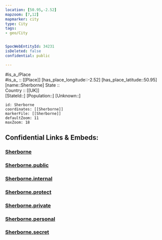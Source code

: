 ```yaml
---
location: [50.95,-2.52] 
mapzoom: [7,12] 
mapmarker: city 
type: City
tags:
- geo/City


SpocWebEntityId: 34231
isDeleted: false
confidential: public

---
```

#is_a_/Place  
#is_a_ :: [[Place]] 
[has_place_longitude::-2.52] 
[has_place_latitude::50.95] 
[name::Sherborne] 
State ::  
Country :: [[UK]]  
[StateId::] 
[Population::] 
[Unknown::] 


```leaflet
id: Sherborne
coordinates: [[Sherborne]] 
markerFile: [[Sherborne]] 
defaultZoom: 11 
maxZoom: 18
```


## Confidential Links & Embeds: 

### [Sherborne](/_Standards/Earth/Continent/Europe/Europe~North/UK/England/Regions~England/South_West_England/Dorset/cities~Dorset/WestDorset/cities~WestDorset/Sherborne.md) 

### [Sherborne.public](/_public/Earth/Continent/Europe/Europe~North/UK/England/Regions~England/South_West_England/Dorset/cities~Dorset/WestDorset/cities~WestDorset/Sherborne.public.md) 

### [Sherborne.internal](/_internal/Earth/Continent/Europe/Europe~North/UK/England/Regions~England/South_West_England/Dorset/cities~Dorset/WestDorset/cities~WestDorset/Sherborne.internal.md) 

### [Sherborne.protect](/_protect/Earth/Continent/Europe/Europe~North/UK/England/Regions~England/South_West_England/Dorset/cities~Dorset/WestDorset/cities~WestDorset/Sherborne.protect.md) 

### [Sherborne.private](/_private/Earth/Continent/Europe/Europe~North/UK/England/Regions~England/South_West_England/Dorset/cities~Dorset/WestDorset/cities~WestDorset/Sherborne.private.md) 

### [Sherborne.personal](/_personal/Earth/Continent/Europe/Europe~North/UK/England/Regions~England/South_West_England/Dorset/cities~Dorset/WestDorset/cities~WestDorset/Sherborne.personal.md) 

### [Sherborne.secret](/_secret/Earth/Continent/Europe/Europe~North/UK/England/Regions~England/South_West_England/Dorset/cities~Dorset/WestDorset/cities~WestDorset/Sherborne.secret.md)

